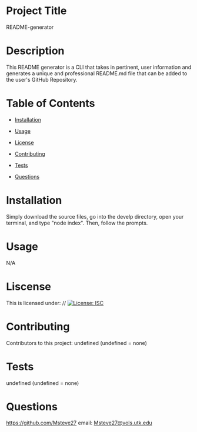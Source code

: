 
  # Project Title
  README-generator

  # Description
  This README generator is a CLI that takes in pertinent, user information and generates a unique and professional README.md file that can be added to the user's GitHub Repository.

  # Table of Contents  
  * [Installation](#Installation)

  * [Usage](#Usage)

  * [License](#License)

  * [Contributing](#Contributing)

  * [Tests](#Tests)

  * [Questions](#Questions)


  # Installation
  Simply download the source files, go into the develp directory, open your terminal, and type "node index". Then, follow the prompts.

  # Usage
  N/A

  # Liscense
  This is licensed under: 
  // [![License: ISC](https://img.shields.io/badge/License-ISC-blue.svg)](https://opensource.org/licenses/ISC)

  # Contributing
  Contributors to this project: undefined (undefined = none)

  # Tests
  undefined (undefined = none)

  # Questions
  https://github.com/Msteve27
  email: Msteve27@vols.utk.edu
  